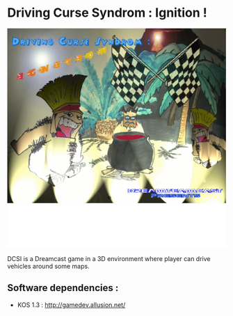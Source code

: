 Driving Curse Syndrom : Ignition !
====

![alt DCSI](https://github.com/Bhaal22/dcsi/blob/master/data/romdisk/menupics/fondcolor.png)

DCSI is a Dreamcast game in a 3D environment where player can drive vehicles around some maps.

## Software dependencies :
- KOS 1.3 : http://gamedev.allusion.net/
